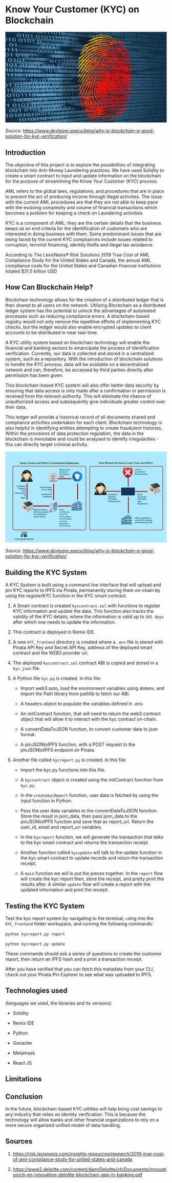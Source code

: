 # Know Your Customer (KYC) on Blockchain

![KYC on Blockchain](Images/identity.jpg)

*Source: https://www.devteam.space/blog/why-is-blockchain-a-good-solution-for-kyc-verification/*

## Introduction

The objective of this project is to explore the possibilities of integrating blockchain into Anti-Money Laundering practices. We have used Solidity to create a smart contract to input and update information on the blockchain for the purpose of streamlining the Know Your Customer (KYC) process.

AML refers to the global laws, regulations, and procedures that are in place to prevent the act of producing income through illegal activities. The issue with the current AML procedures are that they are not able to keep pace with the evolving complexity and volume of financial transactions which becomes a problem for keeping a check on Laundering activities.

KYC is a component of AML; they are the certain details that the business keeps as an end criteria for the identification of customers who are interested in doing business with them. Some predominant issues that are being faced by the current KYC compliances include issues related to corruption, terrorist financing, identity thefts and illegal tax avoidance.

According to The LexisNexis® Risk Solutions 2019 True Cost of AML Compliance Study for the United States and Canada, the annual AML compliance costs for the United States and Canadian financial institutions totaled $31.5 billion USD

## How Can Blockchain Help? 

Blockchain technology allows for the creation of a distributed ledger that is then shared to all users on the network. Utilizing Blockchain as a distributed ledger system has the potential to unlock the advantages of automated processes such as reducing compliance errors. A blockchain-based registry would not only remove the repetitive efforts of implementing KYC checks, but the ledger would also enable encrypted updates to client accounts to be distributed in near real-time. 

A KYC utility system based on blockchain technology will enable the financial and banking sectors to emancipate the process of identification verification. Currently, our data is collected and stored in a centralized system, such as a repository. With the introduction of blockchain solutions to handle the KYC process, data will be available on a decentralized network and can, therefore, be accessed by third parties directly after permission has been given.

This blockchain-based KYC system will also offer better data security by ensuring that data access is only made after a confirmation or permission is received from the relevant authority. This will eliminate the chance of unauthorized access and subsequently give individuals greater control over their data.

This ledger will provide a historical record of all documents shared and compliance activities undertaken for each client. Blockchain technology is also helpful in identifying entities attempting to create fraudulent histories. Within the provisions of data protection regulation, the data in the blockchain is immutable and could be analysed to identify irregularities - this can directly target criminal activity.

![Blockchain method](Images/Blockchain_KYC.jpg)

*Source: https://www.devteam.space/blog/why-is-blockchain-a-good-solution-for-kyc-verification/*


## Building the KYC System

A KYC System is built using a command line interface that will upload and pin KYC reports to IPFS via Pinata, permanently storing them on-chain by using the registerKYC function in the KYC smart contract.

1. A Smart contract is created `kyccontract.sol` with functions to register KYC information and update the data. This function also tracks the validity of the KYC details; where the information is valid up to `365 days` after which one needs to update the information.

2. This contract is deployed in Remix IDE. 

3. A new `KYC_frontend` directory is created where a `.env` file is stored with Pinata API Key and Secret API Key, address of the deployed smart contract and the WEB3 provider uri.

4. The deployed `kyccontract.sol` contract ABI is copied and stored in a `kyc.json` file.

5. A Python file `kyc.py` is created. In this file:

   * Import web3.auto, load the environment variables using dotenv, and import the Path library from pathlib to fetch our ABI.

   * A headers object to populate the variables defined in .env.

   * An initContract function, that will need to return the web3 contract object that will allow it to interact with the kyc contract on-chain.

   * A convertDataToJSON function, to convert customer data to json format.
   
   * A pinJSONtoIPFS function, with a POST request to the pinJSONtoIPFS endpoint on Pinata. 

6. Another file called `kycreport.py` is created. In this file:

    * Import the kyc.py functions into this file.

    * A `kyccontract` object is created using the initContract function from `kyc.py`.

    * In the `createkycReport` function, user data is fetched by using the input function in Python. 

    * Pass the user data variables to the convertDataToJSON function. Store the result in json_data, then pass json_data to the pinJSONtoIPFS function and save that as report_uri. Return the user_id, email and report_uri variables.

    * In the `kycreport` function, we will generate the transaction that talks to the kyc smart contract and returns the transaction receipt.

    * Another function called `kycupdate` will talk to the update function in the kyc smart contract to update records and return the transaction receipt.

    * A `main` function we will is put the pieces together. In the `report` flow will create the kyc report then, store the receipt, and pretty print the results after. A similar `update` flow will create a report with the updated information and print the receipt.
    
## Testing the KYC System

Test the kyc report system by navigating to the terminal, `cd`ing into the `KYC_frontend` folder workspace, and running the following commands:

`python kycreport.py report` 

`python kycreport.py update` 

These commands should ask a series of questions to create the customer report, then return an IPFS hash and a print a transaction receipt.

After you have verified that you can fetch this metadata from your CLI, check out your Pinata Pin Explorer to see what was uploaded to IPFS.

## Technologies used

(languages we used, the libraries and its versions)

- Solidity

- Remix IDE

- Python

- Ganache

- Metamask

- React JS

## Limitations

## Conclusion

In the future, blockchain-based KYC utilities will help bring cost savings to any industry that relies on identity verification. This is because the technology will allow banks and other financial organizations to rely on a more secure organized unified model of data handling.

## Sources

1. https://risk.lexisnexis.com/insights-resources/research/2019-true-cost-of-aml-compliance-study-for-united-states-and-canada

2. https://www2.deloitte.com/content/dam/Deloitte/ch/Documents/innovation/ch-en-innovation-deloitte-blockchain-app-in-banking.pdf


 

